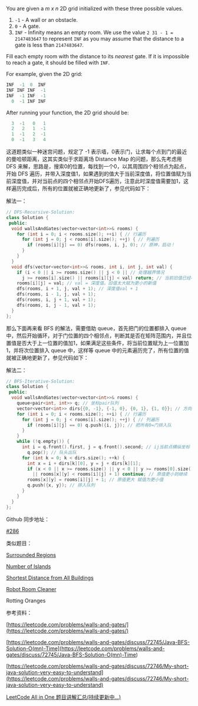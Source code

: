You are given a _m x n_ 2D grid initialized with these three possible values.

1. `-1` - A wall or an obstacle.
1. `0` - A gate.
1. `INF` - Infinity means an empty room. We use the value `2 31 - 1 = 2147483647` to represent `INF` as you may assume that the distance to a gate is less than `2147483647`.

Fill each empty room with the distance to its _nearest_ gate. If it is impossible to reach a gate, it should be filled with `INF`.

For example, given the 2D grid:

```cpp
INF  -1  0  INF
INF INF INF  -1
INF  -1 INF  -1
  0  -1 INF INF
```

After running your function, the 2D grid should be:

```cpp
  3  -1   0   1
  2   2   1  -1
  1  -1   2  -1
  0  -1   3   4
```

这道题类似一种迷宫问题，规定了 -1 表示墙，0表示门，让求每个点到门的最近的曼哈顿距离，这其实类似于求距离场 Distance Map 的问题，那么先考虑用 DFS 来解，思路是，搜索0的位置，每找到一个0，以其周围四个相邻点为起点，开始 DFS 遍历，并带入深度值1，如果遇到的值大于当前深度值，将位置值赋为当前深度值，并对当前点的四个相邻点开始DFS遍历，注意此时深度值需要加1，这样遍历完成后，所有的位置就被正确地更新了，参见代码如下：

解法一：

```cpp
// DFS-Recursive-Solution:
class Solution {
 public:
  void wallsAndGates(vector<vector<int>>& rooms) {
    for (int i = 0; i < rooms.size(); ++i) { // 行遍历
      for (int j = 0; j < rooms[i].size(); ++j) { // 列遍历
        if (rooms[i][j] == 0) dfs(rooms, i, j, 0); // 原神，启动！
      }
    }
  }
  void dfs(vector<vector<int>>& rooms, int i, int j, int val) {
    if (i < 0 || i >= rooms.size() || j < 0 || // 处理越界情况
      j >= rooms[i].size() || rooms[i][j] < val) return; // 当前旧值已经小于深度
    rooms[i][j] = val; // val = 深度值。旧值太大赋为更小的新值
    dfs(rooms, i + 1, j, val + 1); // 深度值val + 1
    dfs(rooms, i - 1, j, val + 1);
    dfs(rooms, i, j + 1, val + 1);
    dfs(rooms, i, j - 1, val + 1);
  }
};
```

那么下面再来看 BFS 的解法，需要借助 queue，首先把门的位置都排入 queue 中，然后开始循环，对于门位置的四个相邻点，判断其是否在矩阵范围内，并且位置值是否大于上一位置的值加1，如果满足这些条件，将当前位置赋为上一位置加1，并将次位置排入 queue 中，这样等 queue 中的元素遍历完了，所有位置的值就被正确地更新了，参见代码如下：

解法二：

```cpp
// BFS-Iterative-Solution:
class Solution {
 public:
  void wallsAndGates(vector<vector<int>>& rooms) {
    queue<pair<int, int>> q; // 坐标pair队列
    vector<vector<int>> dirs{{0, -1}, {-1, 0}, {0, 1}, {1, 0}}; // 方向数组
    for (int i = 0; i < rooms.size(); ++i) { // 行遍历
      for (int j = 0; j < rooms[i].size(); ++j) { // 列遍历
        if (rooms[i][j] == 0) q.push({i, j}); // 把所有0=门排入队
      }
    }
    while (!q.empty()) {
      int i = q.front().first, j = q.front().second; // ij当前点横纵坐标
        q.pop(); // 队头出队
      for (int k = 0; k < dirs.size(); ++k) {
        int x = i + dirs[k][0], y = j + dirs[k][1];
        if (x < 0 || x >= rooms.size() || y < 0 || y >= rooms[0].size()
          || rooms[x][y] < rooms[i][j] + 1) continue; // 原值更小则继续
        rooms[x][y] = rooms[i][j] + 1; // 原值更大 赋值为更小值
        q.push({x, y}); // 排入队列
      }
    }
  }
};
```

Github 同步地址：

[#286](https://github.com/grandyang/leetcode/issues/286)

类似题目：

[Surrounded Regions](http://www.cnblogs.com/grandyang/p/4555831.html)

[Number of Islands](http://www.cnblogs.com/grandyang/p/4402656.html)

[Shortest Distance from All Buildings](http://www.cnblogs.com/grandyang/p/5297683.html)

[Robot Room Cleaner](https://www.cnblogs.com/grandyang/p/9988250.html)

Rotting Oranges

参考资料：

[https://leetcode.com/problems/walls-and-gates/](https://leetcode.com/problems/walls-and-gates/)

[](<https://leetcode.com/problems/walls-and-gates/discuss/72745/Java-BFS-Solution-O(mn)-Time>)[https://leetcode.com/problems/walls-and-gates/discuss/72745/Java-BFS-Solution-O(mn)-Time](<https://leetcode.com/problems/walls-and-gates/discuss/72745/Java-BFS-Solution-O(mn)-Time>)

[https://leetcode.com/problems/walls-and-gates/discuss/72746/My-short-java-solution-very-easy-to-understand](https://leetcode.com/problems/walls-and-gates/discuss/72746/My-short-java-solution-very-easy-to-understand)

[LeetCode All in One 题目讲解汇总(持续更新中...)](http://www.cnblogs.com/grandyang/p/4606334.html)
